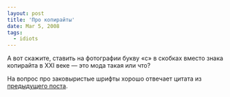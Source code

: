 ```yaml
---
layout: post
title: 'Про копирайты'
date: Mar 5, 2008
tags:
  - idiots
---
```


А вот скажите, ставить на фотографии букву «c» в скобках вместо знака копирайта в XXI веке — это мода такая или что?

На вопрос про заковыристые шрифты хорошо отвечает цитата из [предыдущего поста](http://birdwatcher.ru/blog/1987/).
